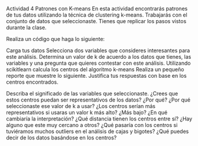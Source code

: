 Actividad 4 Patrones con K-means
En esta actividad encontrarás patrones de tus datos utilizando la técnica de clustering k-means. Trabajarás con el conjunto de datos que seleccionaste. Tienes que replicar los pasos vistos durante la clase.

Realiza un código que haga lo siguiente:

Carga tus datos
Selecciona dos variables que consideres interesantes para este análisis.
Determina un valor de k de acuerdo a los datos que tienes, las variables y una pregunta que quieres contestar con este análisis.
Utilizando scikitlearn calcula los centros del algoritmo k-means
Realiza un pequeño reporte que muestre lo siguiente. Justifica tus respuestas con base en los centros encontrados.

Describa el significado de las variables que seleccionaste.
¿Crees que estos centros puedan ser representativos de los datos? ¿Por qué?
¿Por qué seleccionaste ese valor de k a usar?
¿Los centros serían más representativos si usaras un valor k más alto? ¿Más bajo? ¿En qué cambiaría la interpretación?
¿Qué distancia tienen los centros entre sí? ¿Hay alguno que este muy cercano a otros?
¿Qué pasaría con los centros si tuviéramos muchos outliers en el análisis de cajas y bigotes?
¿Qué puedes decir de los datos basándose en los centros?
